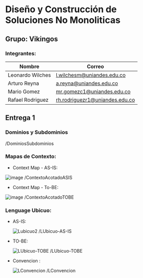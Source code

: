 # Diseño y Construcción de Soluciones No Monoliticas

## Grupo: Vikingos
### Integrantes:
| Nombre                        | Correo                                                            |
| ----------------------------- | ----------------------------------------------------------------- |
|Leonardo Wilches               |l.wilchesm@uniandes.edu.co                                         |
|Arturo Reyna                   |a.reyna@uniandes.edu.co                                            |
|Mario Gomez                    |mr.gomezc1@uniandes.edu.co                                         |
|Rafael Rodriguez                  |rh.rodriguezr1@uniandes.edu.co                                           |

## Entrega 1

### Dominios y Subdominios

/DominiosSubdominios

### Mapas de Contexto:

- Context Map - AS-IS:

![image](https://github.com/areyna004/NoMonoliticas/assets/7703536/13099023-ca02-4c5b-bc18-40e823eb9235)
/ContextoAcotadoASIS

- Context Map - To-BE:
  
![image](https://github.com/areyna004/NoMonoliticas/assets/7703536/6d6df85c-c3ff-45f8-8c3c-a898237d194f)
/ContextoAcotadoTOBE

### Lenguage Ubicuo:

- AS-IS:
  
  ![Lubicuo2](https://github.com/areyna004/NoMonoliticas/assets/111325464/d25f043f-bd45-4531-a2dc-0101d02c36bb)
  /LUbicuo-AS-IS

- TO-BE:
  
  ![LUbicuo-TOBE](https://github.com/areyna004/NoMonoliticas/assets/111325464/953717c3-7a11-4f4c-a959-0af6034a5ab9)
/LUbicuo-TOBE

- Convencion :
  
  ![LConvencion](https://github.com/areyna004/NoMonoliticas/assets/111325464/0486955c-b13c-42da-a056-d57922ba414d)
/LConvencion

